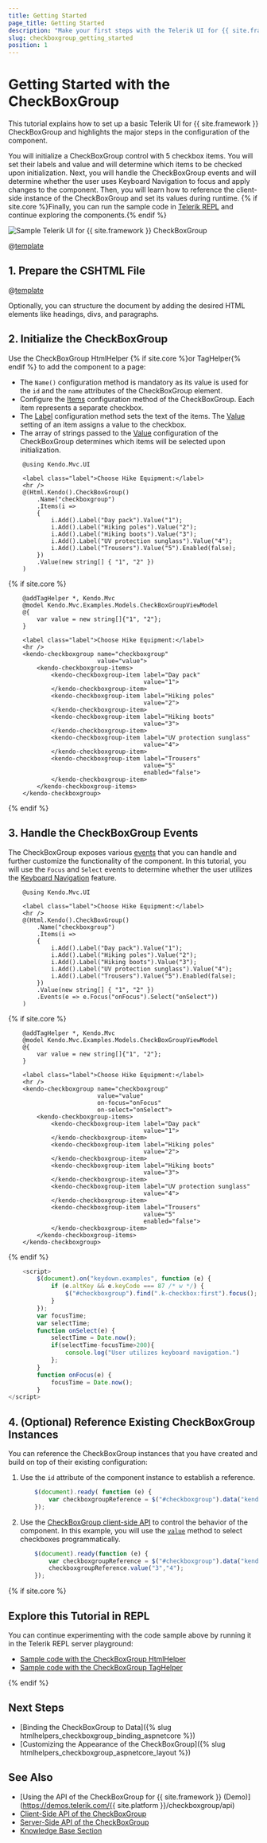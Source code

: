 ```yaml
---
title: Getting Started 
page_title: Getting Started
description: "Make your first steps with the Telerik UI for {{ site.framework }} CheckBoxGroup component by following a complete step-by-step tutorial."
slug: checkboxgroup_getting_started
position: 1
---
```


# Getting Started with the CheckBoxGroup

This tutorial explains how to set up a basic Telerik UI for {{ site.framework }}  CheckBoxGroup and highlights the major steps in the configuration of the component.

You will initialize a CheckBoxGroup control with 5 checkbox items. You will set their labels and value and will determine which items to be checked upon initialization. Next, you will handle the CheckBoxGroup events and will determine whether the user uses Keyboard Navigation to focus and apply changes to the component. Then, you will learn how to reference the client-side instance of the CheckBoxGroup and set its values during runtime. {% if site.core %}Finally, you can run the sample code in [Telerik REPL](https://netcorerepl.telerik.com/) and continue exploring the components.{% endif %}

 ![Sample Telerik UI for {{ site.framework }}  CheckBoxGroup](./images/checkboxgroup-getting-started.png)

@[template](/_contentTemplates/core/getting-started-prerequisites.md#repl-component-gs-prerequisites)

## 1. Prepare the CSHTML File
@[template](/_contentTemplates/core/getting-started-directives.md#gs-adding-directives)

Optionally, you can structure the document by adding the desired HTML elements like headings, divs, and paragraphs.

## 2. Initialize the CheckBoxGroup
Use the CheckBoxGroup HtmlHelper {% if site.core %}or TagHelper{% endif %} to add the component to a page:

* The `Name()` configuration method is mandatory as its value is used for the `id` and the `name` attributes of the CheckBoxGroup element.
* Configure the [Items](https://docs.telerik.com/aspnet-core/api/kendo.mvc.ui.fluent/checkboxgroupitembuilder) configuration method of the CheckBoxGroup. Each item represents a separate checkbox.
* The [Label](https://docs.telerik.com/aspnet-core/api/kendo.mvc.ui.fluent/checkboxgroupitembuilder#labelsystemstring) configuration method sets the text of the items. The [Value](https://docs.telerik.com/aspnet-core/api/kendo.mvc.ui.fluent/checkboxgroupbuilder#valuesystemcollectionsgenericienumerable) setting of an item assigns a value to the checkbox.
* The array of strings passed to the [Value](https://docs.telerik.com/aspnet-core/api/kendo.mvc.ui.fluent/checkboxgroupitembuilder#labelsystemstring) configuration of the CheckBoxGroup determines which items will be selected upon initialization.

```HtmlHelper
    @using Kendo.Mvc.UI

    <label class="label">Choose Hike Equipment:</label>
    <hr />
    @(Html.Kendo().CheckBoxGroup()
        .Name("checkboxgroup")
        .Items(i =>
        {
            i.Add().Label("Day pack").Value("1");
            i.Add().Label("Hiking poles").Value("2");
            i.Add().Label("Hiking boots").Value("3");
            i.Add().Label("UV protection sunglass").Value("4");
            i.Add().Label("Trousers").Value("5").Enabled(false);
        })
        .Value(new string[] { "1", "2" })
    )
```
{% if site.core %}
```TagHelper
    @addTagHelper *, Kendo.Mvc
    @model Kendo.Mvc.Examples.Models.CheckBoxGroupViewModel
    @{
        var value = new string[]{"1", "2"};
    }

    <label class="label">Choose Hike Equipment:</label>
    <hr />
    <kendo-checkboxgroup name="checkboxgroup"
                         value="value">
        <kendo-checkboxgroup-items>
            <kendo-checkboxgroup-item label="Day pack"
                                      value="1">
            </kendo-checkboxgroup-item>
            <kendo-checkboxgroup-item label="Hiking poles"
                                      value="2">
            </kendo-checkboxgroup-item>
            <kendo-checkboxgroup-item label="Hiking boots"
                                      value="3">
            </kendo-checkboxgroup-item>
            <kendo-checkboxgroup-item label="UV protection sunglass"
                                      value="4">
            </kendo-checkboxgroup-item>
            <kendo-checkboxgroup-item label="Trousers"
                                      value="5"
                                      enabled="false">
            </kendo-checkboxgroup-item>
        </kendo-checkboxgroup-items>
    </kendo-checkboxgroup>
```
{% endif %}

## 3. Handle the CheckBoxGroup Events
The CheckBoxGroup exposes various [events](/api/kendo.mvc.ui.fluent/checkboxgroupeventbuilder) that you can handle and further customize the functionality of the component. In this tutorial, you will use the `Focus` and `Select` events to determine whether the user utilizes the [Keyboard Navigation](https://docs.telerik.com/aspnet-core/html-helpers/editors/checkboxgroup/accessibility/keyboard-navigation) feature.

```HtmlHelper
    @using Kendo.Mvc.UI

    <label class="label">Choose Hike Equipment:</label>
    <hr />
    @(Html.Kendo().CheckBoxGroup()
        .Name("checkboxgroup")
        .Items(i =>
        {
            i.Add().Label("Day pack").Value("1");
            i.Add().Label("Hiking poles").Value("2");
            i.Add().Label("Hiking boots").Value("3");
            i.Add().Label("UV protection sunglass").Value("4");
            i.Add().Label("Trousers").Value("5").Enabled(false);
        })
        .Value(new string[] { "1", "2" })
        .Events(e => e.Focus("onFocus").Select("onSelect"))
    )
```
{% if site.core %}
```TagHelper
    @addTagHelper *, Kendo.Mvc
    @model Kendo.Mvc.Examples.Models.CheckBoxGroupViewModel
    @{
        var value = new string[]{"1", "2"};
    }

    <label class="label">Choose Hike Equipment:</label>
    <hr />
    <kendo-checkboxgroup name="checkboxgroup"
                         value="value"
                         on-focus="onFocus"
                         on-select="onSelect">
        <kendo-checkboxgroup-items>
            <kendo-checkboxgroup-item label="Day pack"
                                      value="1">
            </kendo-checkboxgroup-item>
            <kendo-checkboxgroup-item label="Hiking poles"
                                      value="2">
            </kendo-checkboxgroup-item>
            <kendo-checkboxgroup-item label="Hiking boots"
                                      value="3">
            </kendo-checkboxgroup-item>
            <kendo-checkboxgroup-item label="UV protection sunglass"
                                      value="4">
            </kendo-checkboxgroup-item>
            <kendo-checkboxgroup-item label="Trousers"
                                      value="5"
                                      enabled="false">
            </kendo-checkboxgroup-item>
        </kendo-checkboxgroup-items>
    </kendo-checkboxgroup>
```
{% endif %}
```JavaScript
    <script>
        $(document).on("keydown.examples", function (e) {
            if (e.altKey && e.keyCode === 87 /* w */) {
                $("#checkboxgroup").find(".k-checkbox:first").focus();
            }
        });
        var focusTime;
        var selectTime;
        function onSelect(e) {
            selectTime = Date.now();
            if(selectTime-focusTime>200){
                console.log("User utilizes keyboard navigation.")
            };
        }
        function onFocus(e) {
            focusTime = Date.now();
        }
</script>
```

## 4. (Optional) Reference Existing CheckBoxGroup Instances
You can reference the CheckBoxGroup instances that you have created and build on top of their existing configuration:

1. Use the `id` attribute of the component instance to establish a reference.

    ```JavaScript
        $(document).ready( function (e) {
            var checkboxgroupReference = $("#checkboxgroup").data("kendoCheckBoxGroup"); // checkboxgroupReference is a reference to the existing CheckBoxGroup instance of the helper.
        });
    ```

1. Use the [CheckBoxGroup client-side API](https://docs.telerik.com/kendo-ui/api/javascript/ui/checkboxgroup#methods) to control the behavior of the component. In this example, you will use the [`value`](https://docs.telerik.com/kendo-ui/api/javascript/ui/checkboxgroup/methods/value) method to select checkboxes programmatically.

    ```JavaScript
        $(document).ready(function (e) {
            var checkboxgroupReference = $("#checkboxgroup").data("kendoCheckBoxGroup");
            checkboxgroupReference.value("3","4");
        });
    ```

{% if site.core %}
## Explore this Tutorial in REPL

You can continue experimenting with the code sample above by running it in the Telerik REPL server playground:

* [Sample code with the CheckBoxGroup HtmlHelper](https://netcorerepl.telerik.com/cnEhmSlK52Z2BtVJ54)
* [Sample code with the CheckBoxGroup TagHelper](https://netcorerepl.telerik.com/GHOVGIlq52Jle9qs42)

{% endif %}

## Next Steps

* [Binding the CheckBoxGroup to Data]({% slug htmlhelpers_checkboxgroup_binding_aspnetcore %})
* [Customizing the Appearance of the CheckBoxGroup]({% slug htmlhelpers_checkboxgroup_aspnetcore_layout %})

## See Also

* [Using the API of the CheckBoxGroup for {{ site.framework }} (Demo)](https://demos.telerik.com/{{ site.platform }}/checkboxgroup/api)
* [Client-Side API of the CheckBoxGroup](https://docs.telerik.com/kendo-ui/api/javascript/ui/checkboxgroup)
* [Server-Side API of the CheckBoxGroup](/api/checkboxgroup)
* [Knowledge Base Section](/knowledge-base)

